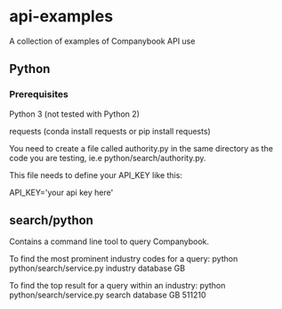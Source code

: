 # api-examples
A collection of examples of Companybook API use

## Python
### Prerequisites
Python 3 (not tested with Python 2)

requests (conda install requests or pip install requests)

You need to create a file called authority.py in the same directory as the code you are testing, ie.e python/search/authority.py.

This file needs to define your API_KEY like this:

API_KEY='your api key here'

## search/python
Contains a command line tool to query Companybook. 

To find the most prominent industry codes for a query:
python python/search/service.py industry database GB

To find the top result for a query within an industry:
python python/search/service.py search database GB 511210


